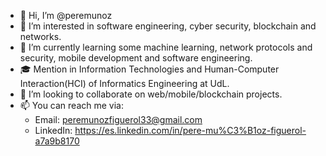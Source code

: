 - 👋 Hi, I’m @peremunoz
- 👀 I’m interested in software engineering, cyber security, blockchain and networks.
- 🌱 I’m currently learning some machine learning, network protocols and security, mobile development and software engineering.
- 🎓 Mention in Information Technologies and Human-Computer Interaction(HCI) of Informatics Engineering at UdL.
- 💞️ I’m looking to collaborate on web/mobile/blockchain projects.
- 📫 You can reach me via:
  - Email: peremunozfiguerol33@gmail.com
  - LinkedIn: https://es.linkedin.com/in/pere-mu%C3%B1oz-figuerol-a7a9b8170

<!---
peremunoz/peremunoz is a ✨ special ✨ repository because its `README.md` (this file) appears on your GitHub profile.
You can click the Preview link to take a look at your changes.
--->
